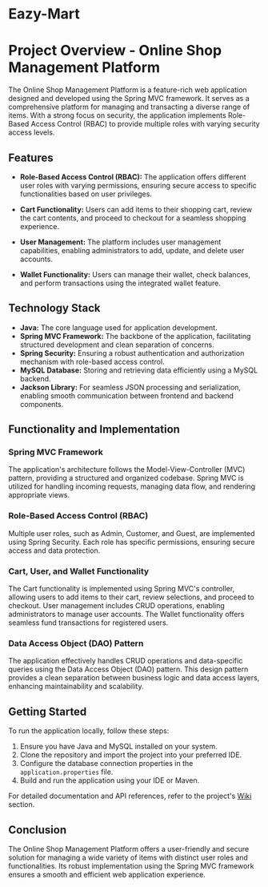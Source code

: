 # Eazy-Mart
# Project Overview - Online Shop Management Platform

The Online Shop Management Platform is a feature-rich web application designed and developed using the Spring MVC framework. It serves as a comprehensive platform for managing and transacting a diverse range of items. With a strong focus on security, the application implements Role-Based Access Control (RBAC) to provide multiple roles with varying security access levels.

## Features

- **Role-Based Access Control (RBAC):** The application offers different user roles with varying permissions, ensuring secure access to specific functionalities based on user privileges.

- **Cart Functionality:** Users can add items to their shopping cart, review the cart contents, and proceed to checkout for a seamless shopping experience.

- **User Management:** The platform includes user management capabilities, enabling administrators to add, update, and delete user accounts.

- **Wallet Functionality:** Users can manage their wallet, check balances, and perform transactions using the integrated wallet feature.

## Technology Stack

- **Java:** The core language used for application development.
- **Spring MVC Framework:** The backbone of the application, facilitating structured development and clean separation of concerns.
- **Spring Security:** Ensuring a robust authentication and authorization mechanism with role-based access control.
- **MySQL Database:** Storing and retrieving data efficiently using a MySQL backend.
- **Jackson Library:** For seamless JSON processing and serialization, enabling smooth communication between frontend and backend components.

## Functionality and Implementation

### Spring MVC Framework

The application's architecture follows the Model-View-Controller (MVC) pattern, providing a structured and organized codebase. Spring MVC is utilized for handling incoming requests, managing data flow, and rendering appropriate views.

### Role-Based Access Control (RBAC)

Multiple user roles, such as Admin, Customer, and Guest, are implemented using Spring Security. Each role has specific permissions, ensuring secure access and data protection.

### Cart, User, and Wallet Functionality

The Cart functionality is implemented using Spring MVC's controller, allowing users to add items to their cart, review selections, and proceed to checkout. User management includes CRUD operations, enabling administrators to manage user accounts. The Wallet functionality offers seamless fund transactions for registered users.

### Data Access Object (DAO) Pattern

The application effectively handles CRUD operations and data-specific queries using the Data Access Object (DAO) pattern. This design pattern provides a clean separation between business logic and data access layers, enhancing maintainability and scalability.

## Getting Started

To run the application locally, follow these steps:

1. Ensure you have Java and MySQL installed on your system.
2. Clone the repository and import the project into your preferred IDE.
3. Configure the database connection properties in the `application.properties` file.
4. Build and run the application using your IDE or Maven.

For detailed documentation and API references, refer to the project's [Wiki](wiki) section.

## Conclusion

The Online Shop Management Platform offers a user-friendly and secure solution for managing a wide variety of items with distinct user roles and functionalities. Its robust implementation using the Spring MVC framework ensures a smooth and efficient web application experience.


